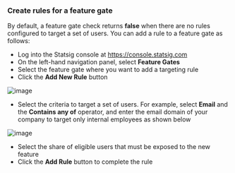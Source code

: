### Create rules for a feature gate

By default, a feature gate check returns **false** when there are no rules configured to target a set of users. You can add a rule to a feature gate as follows: 
- Log into the Statsig console at https://console.statsig.com 
- On the left-hand navigation panel, select **Feature Gates**
- Select the feature gate where you want to add a targeting rule
- Click the **Add New Rule** button 

![image](https://user-images.githubusercontent.com/1315028/129073615-5450677f-7722-49f5-827b-d21b5711c3e5.png)

- Select the criteria to target a set of users. For example, select **Email** and the **Contains any of** operator, and enter the email domain of your company to target only internal employees as shown below

![image](https://user-images.githubusercontent.com/1315028/129073372-6c268543-ca64-44a6-98a3-7e179084cd44.png)

- Select the share of eligible users that must be exposed to the new feature 
- Click the **Add Rule** button to complete the rule

 
